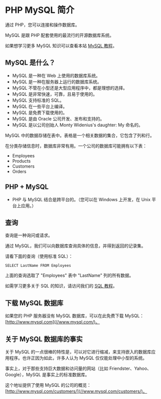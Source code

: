 
# PHP MySQL 简介

通过 PHP，您可以连接和操作数据库。

MySQL 是跟 PHP 配套使用的最流行的开源数据库系统。

如果想学习更多 MySQL 知识可以查看本站 [MySQL 教程](/mysql/mysql-tutorial.html "MySQL 教程")。

## MySQL 是什么？

*   MySQL 是一种在 Web 上使用的数据库系统。
*   MySQL 是一种在服务器上运行的数据库系统。
*   MySQL 不管在小型还是大型应用程序中，都是理想的选择。
*   MySQL 是非常快速，可靠，且易于使用的。
*   MySQL 支持标准的 SQL。
*   MySQL 在一些平台上编译。
*   MySQL 是免费下载使用的。
*   MySQL 是由 Oracle 公司开发、发布和支持的。
*   MySQL 是以公司创始人 Monty Widenius's daughter: My 命名的。

MySQL 中的数据存储在表中。表格是一个相关数据的集合，它包含了列和行。

在分类存储信息时，数据库非常有用。一个公司的数据库可能拥有以下表：

*   Employees
*   Products
*   Customers
*   Orders

## PHP + MySQL

*   PHP 与 MySQL 结合是跨平台的。（您可以在 Windows 上开发，在 Unix 平台上应用。）

## 查询

查询是一种询问或请求。

通过 MySQL，我们可以向数据库查询具体的信息，并得到返回的记录集。

请看下面的查询（使用标准 SQL）：

```
SELECT LastName FROM Employees
```

上面的查询选取了 "Employees" 表中 "LastName" 列的所有数据。

如需学习更多关于 SQL 的知识，请访问我们的 [SQL 教程](#)。

## 下载 MySQL 数据库

如果您的 PHP 服务器没有 MySQL 数据库，可以在此免费下载 MySQL： [http://www.mysql.com](//www.mysql.com/)。  

## 关于 MySQL 数据库的事实

关于 MySQL 的一点很棒的特性是，可以对它进行缩减，来支持嵌入的数据库应用程序。也许正因为如此，许多人认为 MySQL 仅仅能处理中小型的系统。

事实上，对于那些支持巨大数据和访问量的网站（比如 Friendster、Yahoo、Google），MySQL 是事实上的标准数据库。

这个地址提供了使用 MySQL 的公司的概览： [http://www.mysql.com/customers/](//www.mysql.com/customers/)。



